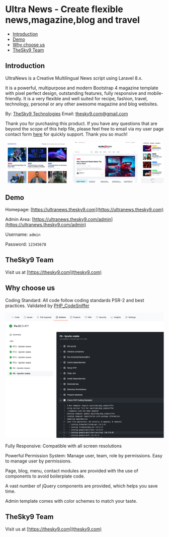 # Ultra News - Create flexible news,magazine,blog and travel

- [Introduction](#introduction)
- [Demo](#demo)
- [Why choose us](#why_choose_us)
- [TheSky9 Team](#thesky9_team)

<a name="introduction"></a>
## Introduction

UltraNews is a Creative Multilingual News script using Laravel 8.x.

It is a powerful, multipurpose and modern Bootstrap 4 magazine template with pixel perfect design, outstanding features, fully responsive and mobile-friendly. It is a very flexible and well suited for recipe, fashion, travel, technology, personal or any other awesome magazine and blog websites.

By: [TheSky9 Technologies](https://thesky9.com) Email: [thesky9.com@gmail.com](mailto:thesky9.com@gmail.com)

Thank you for purchasing this product. If you have any questions that are beyond the scope of this help file, 
please feel free to email via my user page contact form [here](https://codecanyon.net.net/user/thesky9) for quickly support. Thank you so much!

![intro](_images/intro.png)		
<a name="demo"></a>
## Demo

Homepage: [https://ultranews.thesky9.com](https://ultranews.thesky9.com)

Admin Area: [https://ultranews.thesky9.com/admin](https://ultranews.thesky9.com/admin)

Username: `admin`

Password: `12345678`

<a name="thesky9_team"></a>
## TheSky9 Team

Visit us at [https://thesky9.com](thesky9.com)

<a name="why_choose_us"></a>
## Why choose us

Coding Standard: All code follow coding standards PSR-2 and best practices. Validated by [PHP_CodeSniffer](https://github.com/squizlabs/PHP_CodeSniffer)

![Coding standard](_images/phpcs.png)


Fully Responsive: Compatible with all screen resolutions

Powerful Permission System: Manage user, team, role by permissions. Easy to manage user by permissions.

Page, blog, menu, contact modules are provided with the use of components to avoid boilerplate code.

A vast number of jQuery components are provided, which helps you save time.

Admin template comes with color schemes to match your taste.
		
<a name="thesky9_team"></a>
## TheSky9 Team

Visit us at [https://thesky9.com](thesky9.com)
